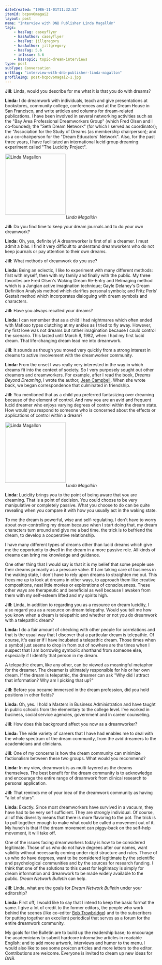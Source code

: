 ```yaml
---
dateCreated: "1986-11-01T11:32:52"
itemId: bcpov6magai2
layout: post
name: "Interview with DNB Publisher Linda Magallón"
tags:
    - hasTag: caseyflyer
    - hasAuthor: caseyflyer
    - hasTag: jillgregory
    - hasAuthor: jillgregory
    - hasTag: 5.6
    - inIssue: 5.6
    - hasTopic: topic~dream-interviews
type: post
subType: Conversation
urlSlug: "interview-with-dnb-publisher-linda-magallon"
profileImg: post-bcpov6magai2-1.jpg
---
```


**Jill:** Linda, would you describe for me what it is that you do with dreams?

**Linda:** I do dreamwork with individuals, teach and give presentations at bookstores, community college, conferences and at the Dream House in San Francisco, and write articles and columns for dream-related publications. I have been involved in several networking activities such as the "Bay Area Professional Dreamworkers Group" (which Fred Olsen and I co-founded); the "Seth Dream Network" (for which I served as coordinator); the "Association for the Study of Dreams (as membership chairperson); and as a co-chairperson for the "Dream Educators' Network". Also, for the past three years, I have facilitated an international lucid group dreaming experiment called "The Lucidity Project".

<img src="../images/post-bcpov6magai2-0.jpg" width="200" height="auto" alt="Linda Magallon"/>
<!--nopreview--><div style="text-align:center"><i>Linda Magallón</i></div><!--/nopreview-->

**Jill:** Do you find time to keep your dream journals and to do your own dreamwork?

**Linda:** Oh, yes, definitely! A dreamworker is first of all a dreamer. I must admit a bias. I find it very difficult to understand dreamworkers who do not keep journals or pay attention to their own dreams.

**Jill:** What methods of dreamwork do you use?

**Linda:** Being an eclectic, I like to experiment with many different methods: first with myself, then with my family and finally with the public. My three favorites are Fred Olsen's Waking Dream Re-Entry and Relmaging method which is a Jungian active imagination technique; Gayle Delaney's Dream Definition Analysis method which clarifies personal symbols; and Fritz Perls' Gestalt method which incorporates dialoguing with dream symbols and characters.

**Jill:** Have you always recalled your dreams?

**Linda:** I can remember that as a child I had nightmares which often ended with Mafioso types clutching at my ankles as I tried to fly away. However, my first love was not dreams but rather imagination because I could control the scenario. This lasted until March 8, 1982, when I had my first lucid dream. That life-changing dream lead me into dreamwork.

**Jill:** It sounds as though you moved very quickly from a strong interest in dreams to active involvement with the dreamworker community.

**Linda:** From the onset I was really very interested in the way in which dreams fit into the context of society. So I very purposely sought out other dreamers and dreamworkers. For example, after I read the book, _Dreams Beyond Dreaming_, I wrote the author, [Jean Campbell](../@jeancampbell). When she wrote back, we began correspondence that culminated in friendship.

**Jill:** You mentioned that as a child you preferred fantasizing over dreaming because of the element of control. And now you are an avid and frequent lucid dreamer who enjoys varying degrees of control within the dream state. How would you respond to someone who is concerned about the effects or applications of control within a dream?

<img src="../images/post-bcpov6magai2-1.jpg" width="200" height="auto" alt="Linda Magallon"/>
<!--nopreview--><div style="text-align:center"><i>Linda Magallón</i></div><!--/nopreview-->

**Linda:** Lucidity brings you to the point of being aware that you are dreaming. That is a point of decision. You could choose to be very manipulative or completely passive. What you choose to do can be quite revealing when you compare it with how you usually act in the waking state.

To me the dream is powerful, wise and self-regulating. I don't have to worry about over-controlling my dream because when I start doing that, my dream characters turn around and give me a bad time. the trick is to befriend the dream, to develop a cooperative relationship.

I have many different types of dreams other than lucid dreams which give me the opportunity to dwell in the dream in a more passive role. All kinds of dreams can bring me knowledge and guidance.

One other thing that I would say is that it is my belief that some people use their dreams primarily as a pressure valve. If I am taking care of business in the waking state, I don't have to rely upon dreams to straighten me out. This frees me up to look at dreams in other ways, to approach them like creative compositions, neat little movies or explorations of consciousness. These other ways are therapeutic and beneficial as well because I awaken from them with my self-esteem lifted and my spirits high.

**Jill:** Linda, in addition to regarding you as a resource on dream lucidity, I also regard you as a resource on dream telepathy. Would you tell me how you know when a dream is telepathic and whether or not you do dreamwork with a telepathic dream?

**Linda:** I do a fair amount of checking with other people for correlations and that is the usual way that I discover that a particular dream is telepathic. Of course, it's easier if I have incubated a telepathic dream. Those times when a symbol just seems to drop in from out of nowhere are the times when I suspect that I am borrowing symbolic shorthand from someone else, especially if I identify that person in my dream.

A telepathic dream, like any other, can be viewed as meaningful metaphor for the dreamer. The dreamer is ultimately responsible for his or her own dream. If the dream is telepathic, the dreamer can ask "Why did I attract that information? Why am I picking that up?"

**Jill:** Before you became immersed in the dream profession, did you hold positions in other fields?

**Linda:** Oh, yes. I hold a Masters in Business Administration and have taught in public schools from the elementary to the college level. I've worked in business, social service agencies, government and in career counseling.

**Jill:** How does this background affect you now as a dreamworker?

**Linda:** The wide variety of careers that I have had enables me to deal with the whole spectrum of the dream community, from the avid dreamers to the academicians and clinicians.

**Jill:** One of my concerns is how the dream community can minimize factionalism between these two groups. What would you recommend?

**Linda:** In my view, dreamwork is as multi-layered as the dreams themselves. The best benefit for the dream community is to acknowledge and encourage the entire range of dreamwork from clinical research to personal application.

**Jill:** That reminds me of your idea of the dreamwork community as having "a lot of stars".

**Linda:** Exactly. Since most dreamworkers have survived in a vacuum, they have had to be very self sufficient. They are strongly individual. Of course, all of this diversity means that there is more flavoring to the pot. The trick is to pull together enough to make what could be called a movement out of it. My hunch is that if the dream movement can piggy-back on the self-help movement, it will take off.

One of the issues facing dreamworkers today is how to be considered legitimate. Those of us who do not have degrees after our names, want validity without necessarily coming under rigid structure and rules. Those of us who do have degrees, want to be considered legitimate by the scientific and psychological communities and by the sources for research funding. I think that one of the solutions to this quest for legitimacy is simply for dream information and dreamwork to be made widely available to the public. _Dream Network Bulletin_ can help.

**Jill:** Linda, what are the goals for _Dream Network Bulletin_ under your editorship?

**Linda:** First off, I would like to say that I intend to keep the basic format the same. I give a lot of credit to the former editors, the people who work behind the scenes (like co-editor [Bob Trowbridge](../@bobtrowbridge)) and to the subscribers for putting together an excellent periodical that serves as a forum for the entire dreamwork community.

My goals for the Bulletin are to build up the readership base; to encourage the academicians to submit hardcore informative articles in readable English; and to add more artwork, interviews and humor to the menu. I would also like to see some pro/con articles and more letters to the editor. Contributions are welcome. Everyone is invited to dream up new ideas for _DNB_.
